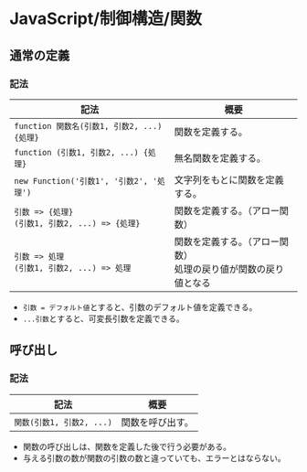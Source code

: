 # JavaScript/制御構造/関数

## 通常の定義

### 記法

| 記法                                                  | 概要                                                         |
| ----------------------------------------------------- | ------------------------------------------------------------ |
| `function 関数名(引数1, 引数2, ...) {処理}`           | 関数を定義する。                                             |
| `function (引数1, 引数2, ...) {処理}`                 | 無名関数を定義する。                                         |
| `new Function('引数1', '引数2', '処理')`              | 文字列をもとに関数を定義する。                               |
| `引数 => {処理}`<br />`(引数1, 引数2, ...) => {処理}` | 関数を定義する。（アロー関数）                               |
| `引数 => 処理`<br />`(引数1, 引数2, ...) => 処理`     | 関数を定義する。（アロー関数）<br />処理の戻り値が関数の戻り値となる |

- `引数 = デフォルト値`とすると、引数のデフォルト値を定義できる。
- `...引数`とすると、可変長引数を定義できる。

## 呼び出し

### 記法

| 記法                      | 概要             |
| ------------------------- | ---------------- |
| `関数(引数1, 引数2, ...)` | 関数を呼び出す。 |

- 関数の呼び出しは、関数を定義した後で行う必要がある。
- 与える引数の数が関数の引数の数と違っていても、エラーとはならない。

